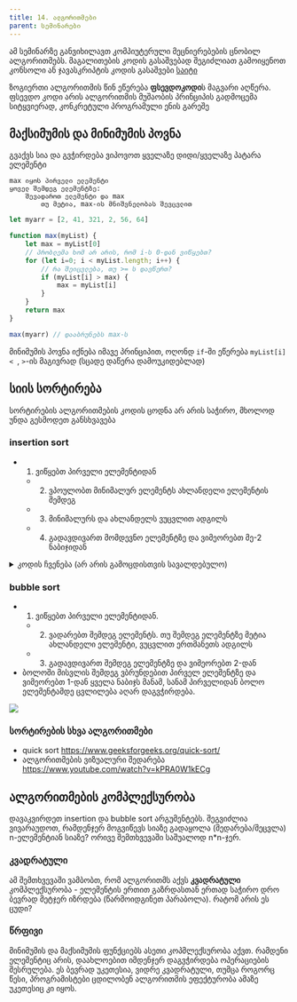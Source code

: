 ```yaml
---
title: 14. ალგორითმები
parent: სემინარები
---
```



ამ სემინარზე განვიხილავთ კომპიუტერული მეცნიერებების ცნობილ ალგორითმებს. მაგალითების კოდის გასაშვებად შეგიძლიათ გამოიყენოთ კონსოლი ან ჯავასკრიპტის კოდის გასაშვები [საიტი](https://onecompiler.com/javascript/)

ზოგიერთი ალგორითმის წინ ეწერება **ფსევდოკოდი**ს მაგვარი აღწერა. ფსევდო კოდი არის ალგორითმის მუშაობის პრინციპის გადმოცემა სიტყვიერად, კონკრეტული პროგრამული ენის გარეშე


## მაქსიმუმის და მინიმუმის პოვნა
გვაქვს სია და გვჭირდება ვიპოვოთ ყველაზე დიდი/ყველაზე პატარა ელემენტი

```
max იყოს პირველი ელემენტი
ყოველ შემდეგ ელემენტზე:
	შევადაროთ ელემენტი და max
		თუ მეტია, max-ის მნიშვნელობას შევცვლით
```

```js
let myarr = [2, 41, 321, 2, 56, 64]

function max(myList) {
	let max = myList[0]
	// პრობლემა ხომ არ არის, რომ i-ს 0-დან ვიწყებთ?
	for (let i=0; i < myList.length; i++) {
		// რა შეიცვლება, თუ >= ს დავწერთ?
		if (myList[i] > max) {
			max = myList[i]
		}
	}
	return max
}

max(myarr) // დააბრუნებს max-ს
```

მინიმუმის პოვნა იქნება იმავე პრინციპით, ოღონდ `if`-ში ეწერება `myList[i] < `, `>`-ის მაგივრად (სცადე დაწერა დამოუკიდებლად)

## სიის სორტირება
სორტირების ალგორითმების კოდის ცოდნა არ არის საჭირო, მხოლოდ უნდა გესმოდეთ განსხვავება

### insertion sort
- 1. ვიწყებთ პირველი ელემენტიდან
	- 2. ვპოულობთ მინიმალურ ელემენტს ახლანდელი ელემენტის შემდეგ
	- 3. მინიმალურს და ახლანდელს ვუცვლით ადგილს
	- 4. გადავდივართ მომდევნო ელემენტზე და ვიმეორებთ მე-2 ნაბიჯიდან



<details markdown="1">

<summary>კოდის ჩვენება (არ არის გამოცდისთვის სავალდებულო)</summary>

```js
let myarr = [2, 41, 321, 2, 56, 64]

function insertionSort(myList) {
	for (let i = 0; i < myList.length -1;    i++) {
		swap(myList, i, findMin(myList, i + 1))
		console.log(myList)
	}
  return myList
}

/**
 * იპოვის მინიმალური ელემენტის ინდექსს
 */
function findMin(myList, index) {
	let minIndex = index
	for (let i=index; i < myList.length; i++) {
		if (myList[i] < myList[minIndex]) {
			minIndex = i
		}
	}
	return minIndex
}

function swap(myList, j, k) {
	let temp = myList[j]
	myList[j] = myList[k]
	myList[k] = temp
}

sort1(myarr)
// [2, 2, 41, 56, 64, 321]
```


</details>

### bubble sort
- 1. ვიწყებთ პირველი ელემენტიდან.
	+ 2. ვადარებთ შემდეგ ელემენტს. თუ შემდეგ ელემენტზე მეტია ახლანდელი ელემენტი, ვუცვლით ერთმანეთს ადგილს
	+ 3. გადავდივართ შემდეგ ელემენტზე და ვიმეორებთ 2-დან
- ბოლოში მისვლის შემდეგ ვბრუნდებით პირველ ელემენტზე და ვიმეორებთ 1-დან ყველა ნაბიჯს მანამ, სანამ პირველიდან ბოლო ელემენტამდე ცვლილება აღარ დაგვჭირდება.

![](https://miro.medium.com/max/556/0*lq-ZpDYjvYGmS7PO)

<section class="non-compulsory" markdown="1">

### სორტირების სხვა ალგორითმები
- quick sort <https://www.geeksforgeeks.org/quick-sort/>
- ალგორითმების ვიზუალური შედარება <https://www.youtube.com/watch?v=kPRA0W1kECg>


</section>

## ალგორითმების კომპლექსურობა
დავაკვირდეთ insertion და bubble sort არგუმენტებს. შეგვიძლია ვივარაუდოთ, რამდენჯერ მოგვიწევს სიაზე გადაყოლა (შედარება/შეცვლა) n-ელემენტიან სიაზე?
ორივე შემთხვევაში საშუალოდ n*n-ჯერ. 

### კვადრატული
ამ შემთხვევაში ვამბობთ, რომ ალგორითმს აქვს **კვადრატული** კომპლექსურობა - ელემენტის ერთით გაზრდასთან ერთად საჭირო დრო ბევრად მეტჯერ იზრდება (წარმოიდგინეთ პარაბოლა). რატომ არის ეს ცუდი? 

### წრფივი
მინიმუმის და მაქსიმუმის ფუნქციებს ასეთი კოპმლექსურობა აქვთ. რამდენი ელემენტიც არის, დაახლოებით იმდენჯერ დაგვჭირდება ოპერაციების შესრულება. ეს ბევრად უკეთესია, ვიდრე კვადრატული, თუმცა როგორც წესი, პროგრამისტები ცდილობენ ალგორითმის ეფექტურობა ამაზე უკეთესიც კი იყოს.

<!-- 


### ლოგარითმული



რა იქნება იმაზე უკეთესი, რომ ყოველ ჯერზე 


# მონაცემთა სტრუქტურები
წინა მაგალითში განხილული ალგორითმები გათვლილია დაულაგებელ სიებზე.

## ორობითი ხე

<https://viterbi-web.usc.edu/~adamchik/15-121/lectures/Trees/pix/pix03.bmp>


-->


